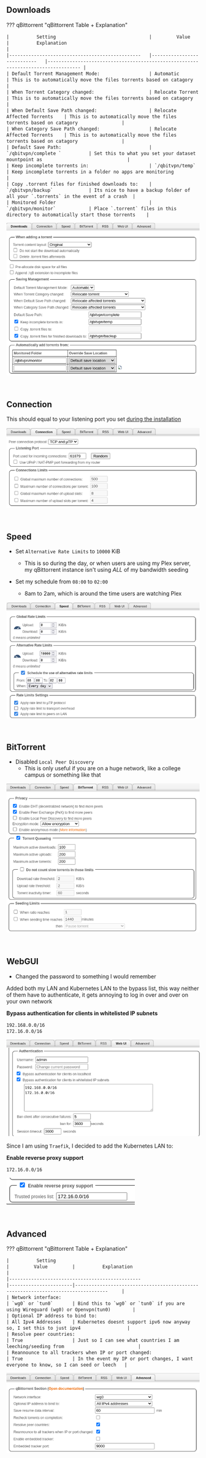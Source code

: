## Downloads


??? qBittorrent "qBittorrent Table + Explanation" 

    |          Setting           	                    |         Value          	    |          Explanation                                	                            |
    |------------------------------------------------	|----------------------------	|----------------------------------------------------------------------------------	|
    | Default Torrent Management Mode:                  | Automatic                     | This is to automatically move the files torrents based on catagory                |
    | When Torrent Category changed:                 	| Relocate Torrent           	| This is to automatically move the files torrents based on catagory               	|
    | When Default Save Path changed:                	| Relocate Affected Torrents 	| This is to automatically move the files torrents based on catagory               	|
    | When Category Save Path changed:               	| Relocate Affected Torrents 	| This is to automatically move the files torrents based on catagory               	|
    | Default Save Path:                             	| `/qbitvpn/complete `         	| Set this to what you set your dataset mountpoint as                              	|
    | Keep incomplete torrents in:                   	| `/qbitvpn/temp`              	| Keep incomplete torrents in a folder no apps are monitoring                      	|
    | Copy .torrent files for finished downloads to: 	| `/qbitvpn/backup`            	| Its nice to have a backup folder of all your `.torrents` in the event of a crash 	|
    | Monitored Folder                               	| `/qbitvpn/monitor`           	| Place `.torrent` files in this directory to automatically start those torrents   	|


![!Downloads: qbit](images/settings_downloads.png)

<br >

## Connection

This should equal to your listening port you set [during the installation](https://heavysetup.info/applications/qbittorrent/installation/#listening-ports)

![!Connection: qbit](images/settings_connection.png)

<br >

## Speed

- Set `Alternative Rate Limits` to `10000` KiB
    - This is so during the day, or when users are using my Plex server, my qBittorrent instance isn't using _ALL_ of my bandwidth seeding

- Set my schedule from `08:00` to `02:00`
    - 8am to 2am, which is around the time users are watching Plex

![!Speed: qbit](images/settings_speed.png)

<br >

## BitTorrent

- Disabled `Local Peer Discovery`
    - This is only useful if you are on a huge network, like a college campus or something like that


![!Speed: qbit](images/settings_bittorrent.png)

<br >

## WebGUI 

- Changed the password to something I would remember

Added both my LAN and Kubernetes LAN to the bypass list, this way neither of them have to authenticate, it gets annoying to log in over and over on your own network

**Bypass authentication for clients in whitelisted IP subnets**
```
192.168.0.0/16
172.16.0.0/16
```

![!Speed: qbit](images/settings_webgui1.png)

Since I am using `Traefik`, I decided to add the Kubernetes LAN to:

**Enable reverse proxy support**
```
172.16.0.0/16
```

![!Speed: qbit](images/settings_webgui2.png)


<br >

## Advanced


??? qBittorrent "qBittorrent Table + Explanation" 

    |          Setting           	                                        |         Value         |          Explanation                                	                                |
    |------------------------------------------------	                    |-----------------------|----------------------------------------------------------------------------------	    |
    | Network interface:                                                   	| `wg0` or `tun0`       | Bind this to `wg0` or `tun0` if you are using Wireguard (wg0) or Openvpn(tun0)        |
    | Optional IP address to bind to:                                      	| All Ipv4 Addresses 	| Kubernetes doesnt support ipv6 now anyway so, I set this to just ipv4               	|
    | Resolve peer countries:                                              	| True               	| Just so I can see what countries I am leeching/seeding from                         	|
    | Reannounce to all trackers when IP or port changed:                  	| True               	| In the event my IP or port changes, I want everyone to know, so I can seed or leech 	|

![!Speed: qbit](images/settings_advanced.png)

<br >